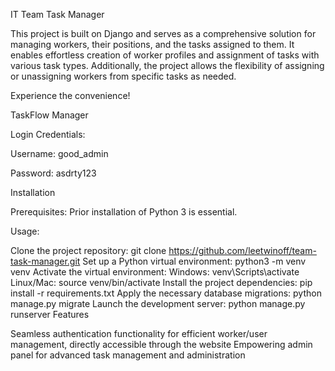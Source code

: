 IT Team Task Manager

This project is built on Django and serves as a comprehensive solution for managing workers, their positions, and the tasks assigned to them. It enables effortless creation of worker profiles and assignment of tasks with various task types. Additionally, the project allows the flexibility of assigning or unassigning workers from specific tasks as needed.

Experience the convenience!

TaskFlow Manager

Login Credentials:

Username: good_admin

Password: asdrty123

Installation

Prerequisites: Prior installation of Python 3 is essential.

Usage:

Clone the project repository: git clone https://github.com/leetwinoff/team-task-manager.git
Set up a Python virtual environment: python3 -m venv venv
Activate the virtual environment:
Windows: venv\Scripts\activate
Linux/Mac: source venv/bin/activate
Install the project dependencies: pip install -r requirements.txt
Apply the necessary database migrations: python manage.py migrate
Launch the development server: python manage.py runserver
Features

Seamless authentication functionality for efficient worker/user management, directly accessible through the website
Empowering admin panel for advanced task management and administration
